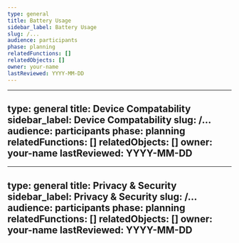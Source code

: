 ```yaml
---
type: general
title: Battery Usage
sidebar_label: Battery Usage
slug: /...
audience: participants
phase: planning
relatedFunctions: []
relatedObjects: []
owner: your-name
lastReviewed: YYYY-MM-DD
---
```

---
type: general
title: Device Compatability
sidebar_label: Device Compatability
slug: /...
audience: participants
phase: planning
relatedFunctions: []
relatedObjects: []
owner: your-name
lastReviewed: YYYY-MM-DD
---
---
type: general
title: Privacy & Security
sidebar_label:  Privacy & Security
slug: /...
audience: participants
phase: planning
relatedFunctions: []
relatedObjects: []
owner: your-name
lastReviewed: YYYY-MM-DD
---
